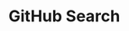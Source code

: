 # GitHub Search

<div aling="center">
<img src"(https://github.com/betortizPSG/api-github-dev/assets/117731405/e52b6ca8-a5cf-49d9-a0cd-07373842d9ed)"
</div>
